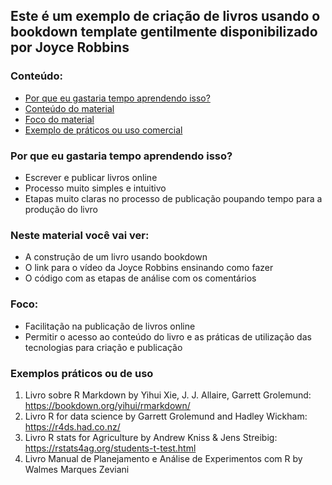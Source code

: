 ## Este é um exemplo de criação de livros usando o bookdown template gentilmente disponibilizado por Joyce Robbins

### Conteúdo:
  * [Por que eu gastaria tempo aprendendo isso?](#Por-que-eu-gastaria-tempo-aprendendo-isso?)
  * [Conteúdo do material](#Neste-material-você-vai-ver)
  * [Foco do material](#Foco)        
  * [Exemplo de práticos ou uso comercial](#Exemplos-práticos-ou-de-uso-comercial)

### Por que eu gastaria tempo aprendendo isso?
- Escrever e publicar livros online
- Processo muito simples e intuitivo
- Etapas muito claras no processo de publicação poupando tempo para a produção do livro

### Neste material você vai ver:
- A construção de um livro usando bookdown
- O link para o vídeo da Joyce Robbins ensinando como fazer
- O código com as etapas de análise com os comentários

### Foco: 
- Facilitação na publicação de livros online
- Permitir o acesso ao conteúdo do livro e as práticas de utilização das tecnologias para criação e publicação

### Exemplos práticos ou de uso
  1. Livro sobre R Markdown by Yihui Xie, J. J. Allaire, Garrett Grolemund: https://bookdown.org/yihui/rmarkdown/
  2. Livro R for data science by Garrett Grolemund and Hadley Wickham: https://r4ds.had.co.nz/
  3. Livro R stats for Agriculture by Andrew Kniss & Jens Streibig: https://rstats4ag.org/students-t-test.html
  4. Livro Manual de Planejamento e Análise de Experimentos com R by Walmes Marques Zeviani
  
